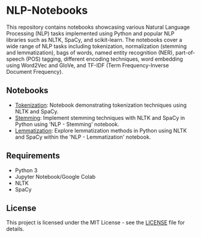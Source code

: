 # NLP-Notebooks

This repository contains notebooks showcasing various Natural Language Processing (NLP) tasks implemented using Python and popular NLP libraries such as NLTK, SpaCy, and scikit-learn. The notebooks cover a wide range of NLP tasks including tokenization, normalization (stemming and lemmatization), bags of words, named entity recognition (NER), part-of-speech (POS) tagging, different encoding techniques, word embedding using Word2Vec and GloVe, and TF-IDF (Term Frequency-Inverse Document Frequency).

## Notebooks

- [Tokenization](Tokenization.ipynb): Notebook demonstrating tokenization techniques using NLTK and SpaCy.
- [Stemming](Stemming.ipynb): Implement stemming techniques with NLTK and SpaCy in Python using 'NLP - Stemming' notebook.
- [Lemmatization](Lemmatization.ipynb): Explore lemmatization methods in Python using NLTK and SpaCy within the 'NLP - Lemmatization' notebook.

## Requirements

- Python 3
- Jupyter Notebook/Google Colab
- NLTK
- SpaCy

## License

This project is licensed under the MIT License - see the [LICENSE](LICENSE.md) file for details.
